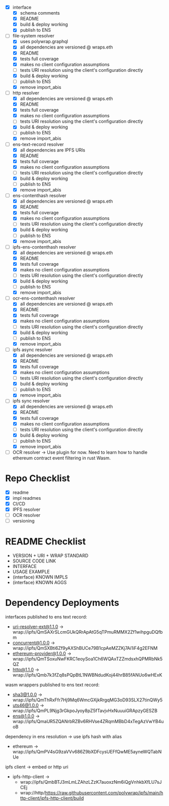 - [x] interface
  - [x] schema comments
  - [x] README
  - [x] build & deploy working
  - [x] publish to ENS

- [ ] file-system resolver
  - [x] uses polywrap.graphql
  - [x] all dependencies are versioned @ wraps.eth
  - [x] README
  - [x] tests full coverage
  - [x] makes no client configuration assumptions
  - [ ] tests URI resolution using the client's configuration directly
  - [x] build & deploy working
  - [ ] publish to ENS
  - [x] remove import_abis

- [ ] http resolver
  - [x] all dependencies are versioned @ wraps.eth
  - [x] README
  - [x] tests full coverage
  - [x] makes no client configuration assumptions
  - [ ] tests URI resolution using the client's configuration directly
  - [x] build & deploy working
  - [ ] publish to ENS
  - [x] remove import_abis

- [ ] ens-text-record resolver
  - [x] all dependencies are IPFS URIs
  - [x] README
  - [x] tests full coverage
  - [x] makes no client configuration assumptions
  - [ ] tests URI resolution using the client's configuration directly
  - [x] build & deploy working
  - [ ] publish to ENS
  - [x] remove import_abis

- [ ] ens-contenthash resolver
  - [x] all dependencies are versioned @ wraps.eth
  - [x] README
  - [x] tests full coverage
  - [x] makes no client configuration assumptions
  - [ ] tests URI resolution using the client's configuration directly
  - [x] build & deploy working
  - [ ] publish to ENS
  - [x] remove import_abis

- [ ] ipfs-ens-contenthash resolver
  - [x] all dependencies are versioned @ wraps.eth
  - [x] README
  - [x] tests full coverage
  - [x] makes no client configuration assumptions
  - [ ] tests URI resolution using the client's configuration directly
  - [x] build & deploy working
  - [ ] publish to ENS
  - [x] remove import_abis

- [ ] ocr-ens-contenthash resolver
  - [x] all dependencies are versioned @ wraps.eth
  - [x] README
  - [x] tests full coverage
  - [x] makes no client configuration assumptions
  - [ ] tests URI resolution using the client's configuration directly
  - [x] build & deploy working
  - [ ] publish to ENS
  - [x] remove import_abis

- [ ] ipfs async resolver
  - [x] all dependencies are versioned @ wraps.eth
  - [x] README
  - [x] tests full coverage
  - [x] makes no client configuration assumptions
  - [ ] tests URI resolution using the client's configuration directly
  - [x] build & deploy working
  - [ ] publish to ENS
  - [x] remove import_abis

- [ ] ipfs sync resolver
  - [x] all dependencies are versioned @ wraps.eth
  - [x] README
  - [x] tests full coverage
  - [x] makes no client configuration assumptions
  - [ ] tests URI resolution using the client's configuration directly
  - [x] build & deploy working
  - [ ] publish to ENS
  - [x] remove import_abis

- [ ] OCR resolver -> Use plugin for now. Need to learn how to handle ethereum contract event filtering in rust Wasm.

# Repo Checklist 

- [x] readme
- [x] impl readmes
- [x] CI/CD
- [x] IPFS resolver
- [ ] OCR resolver
- [ ] versioning

# README Checklist
- VERSION + URI + WRAP STANDARD
- SOURCE CODE LINK
- INTERFACE
- USAGE EXAMPLE
- (interface) KNOWN IMPLS
- (interface) KNOWN AGGS

# Dependency Deployments

interfaces published to ens text record:
- uri-resolver-ext@1.1.0 -> wrap://ipfs/QmSAXrSLcmGUkQRrApAtG5qTPmuRMMX2Zf1wihpguDQfbm
- concurrent@1.0.0 -> wrap://ipfs/QmSXBti6Zf9yAXShBUCe79B1cpAeMZZKj7Ai1iF4g2EFNM
- ethereum-provider@1.0.0 -> wrap://ipfs/QmTSoxuNwFKRC1eoySoa1Ch6WQAxTZZmdsxhQPMRbNk5QZ
- http@1.1.0 -> wrap://ipfs/Qmb7k3fZq8sPQpBtL1NWBNdudKoj44hrB85fANUo6wHExK

wasm wrappers published to ens text record:
- sha3@1.0.0 -> wrap://ipfs/QmThRxFfr7Hj9Mq6WmcGXjkRrgqMG3oD93SLX27tinQWy5
- uts46@1.0.0 -> wrap://ipfs/QmPL9Njg3rGkpoJyoy8pZ5fTavjvHxNuuuiGRApzyGESZB
- ens@1.0.0 -> wrap://ipfs/QmaUR5ZQANrbRZBv6RHVse4ZRqmMBbD4xTegAzVwYB4uoB

dependency in ens resolution -> use ipfs hash with alias
- ethereum -> wrap://ipfs/QmPV4sG9zaVVv686Z9bXDFcysUEFfQwME5ayneWQTabNUe

ipfs client -> embed or http uri
- ipfs-http-client ->
  - wrap://ipfs/QmbBTJ3mLmLZAhzLZzK7auoxzNm6iQgVnhkbXfLU7sJCEj
  - wrap://http/https://raw.githubusercontent.com/polywrap/ipfs/main/http-client/ipfs-http-client/build
